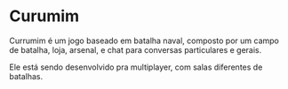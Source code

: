 # Curumim

Currumim é um jogo baseado em batalha naval, composto por um campo de batalha, loja, arsenal, e chat para conversas particulares e gerais.

Ele está sendo desenvolvido pra multiplayer, com salas diferentes de batalhas.
